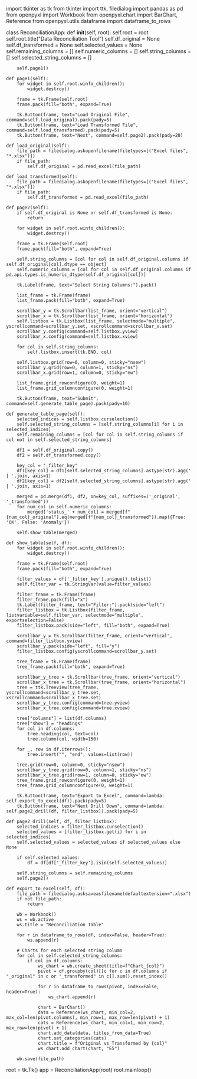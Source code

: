 import tkinter as tk
from tkinter import ttk, filedialog
import pandas as pd
from openpyxl import Workbook
from openpyxl.chart import BarChart, Reference
from openpyxl.utils.dataframe import dataframe_to_rows


class ReconciliationApp:
    def __init__(self, root):
        self.root = root
        self.root.title("Data Reconciliation Tool")
        self.df_original = None
        self.df_transformed = None
        self.selected_values = None
        self.remaining_columns = []
        self.numeric_columns = []
        self.string_columns = []
        self.selected_string_columns = []

        self.page1()

    def page1(self):
        for widget in self.root.winfo_children():
            widget.destroy()

        frame = tk.Frame(self.root)
        frame.pack(fill="both", expand=True)

        tk.Button(frame, text="Load Original File", command=self.load_original).pack(pady=5)
        tk.Button(frame, text="Load Transformed File", command=self.load_transformed).pack(pady=5)
        tk.Button(frame, text="Next", command=self.page2).pack(pady=20)

    def load_original(self):
        file_path = filedialog.askopenfilename(filetypes=[("Excel files", "*.xlsx")])
        if file_path:
            self.df_original = pd.read_excel(file_path)

    def load_transformed(self):
        file_path = filedialog.askopenfilename(filetypes=[("Excel files", "*.xlsx")])
        if file_path:
            self.df_transformed = pd.read_excel(file_path)

    def page2(self):
        if self.df_original is None or self.df_transformed is None:
            return

        for widget in self.root.winfo_children():
            widget.destroy()

        frame = tk.Frame(self.root)
        frame.pack(fill="both", expand=True)

        self.string_columns = [col for col in self.df_original.columns if self.df_original[col].dtype == object]
        self.numeric_columns = [col for col in self.df_original.columns if pd.api.types.is_numeric_dtype(self.df_original[col])]

        tk.Label(frame, text="Select String Columns:").pack()

        list_frame = tk.Frame(frame)
        list_frame.pack(fill="both", expand=True)

        scrollbar_y = tk.Scrollbar(list_frame, orient="vertical")
        scrollbar_x = tk.Scrollbar(list_frame, orient="horizontal")
        self.listbox = tk.Listbox(list_frame, selectmode="multiple", yscrollcommand=scrollbar_y.set, xscrollcommand=scrollbar_x.set)
        scrollbar_y.config(command=self.listbox.yview)
        scrollbar_x.config(command=self.listbox.xview)

        for col in self.string_columns:
            self.listbox.insert(tk.END, col)

        self.listbox.grid(row=0, column=0, sticky="nsew")
        scrollbar_y.grid(row=0, column=1, sticky="ns")
        scrollbar_x.grid(row=1, column=0, sticky="ew")

        list_frame.grid_rowconfigure(0, weight=1)
        list_frame.grid_columnconfigure(0, weight=1)

        tk.Button(frame, text="Submit", command=self.generate_table_page).pack(pady=10)

    def generate_table_page(self):
        selected_indices = self.listbox.curselection()
        self.selected_string_columns = [self.string_columns[i] for i in selected_indices]
        self.remaining_columns = [col for col in self.string_columns if col not in self.selected_string_columns]

        df1 = self.df_original.copy()
        df2 = self.df_transformed.copy()

        key_col = "_filter_key"
        df1[key_col] = df1[self.selected_string_columns].astype(str).agg(' | '.join, axis=1)
        df2[key_col] = df2[self.selected_string_columns].astype(str).agg(' | '.join, axis=1)

        merged = pd.merge(df1, df2, on=key_col, suffixes=('_original', '_transformed'))
        for num_col in self.numeric_columns:
            merged['status_' + num_col] = merged[f"{num_col}_original"].eq(merged[f"{num_col}_transformed"]).map({True: 'OK', False: 'Anomaly'})

        self.show_table(merged)

    def show_table(self, df):
        for widget in self.root.winfo_children():
            widget.destroy()

        frame = tk.Frame(self.root)
        frame.pack(fill="both", expand=True)

        filter_values = df['_filter_key'].unique().tolist()
        self.filter_var = tk.StringVar(value=filter_values)

        filter_frame = tk.Frame(frame)
        filter_frame.pack(fill="x")
        tk.Label(filter_frame, text="Filter:").pack(side="left")
        filter_listbox = tk.Listbox(filter_frame, listvariable=self.filter_var, selectmode="multiple", exportselection=False)
        filter_listbox.pack(side="left", fill="both", expand=True)

        scrollbar_y = tk.Scrollbar(filter_frame, orient="vertical", command=filter_listbox.yview)
        scrollbar_y.pack(side="left", fill="y")
        filter_listbox.config(yscrollcommand=scrollbar_y.set)

        tree_frame = tk.Frame(frame)
        tree_frame.pack(fill="both", expand=True)

        scrollbar_y_tree = tk.Scrollbar(tree_frame, orient="vertical")
        scrollbar_x_tree = tk.Scrollbar(tree_frame, orient="horizontal")
        tree = ttk.Treeview(tree_frame, yscrollcommand=scrollbar_y_tree.set, xscrollcommand=scrollbar_x_tree.set)
        scrollbar_y_tree.config(command=tree.yview)
        scrollbar_x_tree.config(command=tree.xview)

        tree["columns"] = list(df.columns)
        tree["show"] = "headings"
        for col in df.columns:
            tree.heading(col, text=col)
            tree.column(col, width=150)

        for _, row in df.iterrows():
            tree.insert("", "end", values=list(row))

        tree.grid(row=0, column=0, sticky="nsew")
        scrollbar_y_tree.grid(row=0, column=1, sticky="ns")
        scrollbar_x_tree.grid(row=1, column=0, sticky="ew")
        tree_frame.grid_rowconfigure(0, weight=1)
        tree_frame.grid_columnconfigure(0, weight=1)

        tk.Button(frame, text="Export to Excel", command=lambda: self.export_to_excel(df)).pack(pady=5)
        tk.Button(frame, text="Next Drill Down", command=lambda: self.page2_drill(df, filter_listbox)).pack(pady=5)

    def page2_drill(self, df, filter_listbox):
        selected_indices = filter_listbox.curselection()
        selected_values = [filter_listbox.get(i) for i in selected_indices]
        self.selected_values = selected_values if selected_values else None

        if self.selected_values:
            df = df[df['_filter_key'].isin(self.selected_values)]

        self.string_columns = self.remaining_columns
        self.page2()

    def export_to_excel(self, df):
        file_path = filedialog.asksaveasfilename(defaultextension=".xlsx")
        if not file_path:
            return

        wb = Workbook()
        ws = wb.active
        ws.title = "Reconciliation Table"

        for r in dataframe_to_rows(df, index=False, header=True):
            ws.append(r)

        # Charts for each selected string column
        for col in self.selected_string_columns:
            if col in df.columns:
                ws_chart = wb.create_sheet(title=f"Chart_{col}")
                pivot = df.groupby(col)[[c for c in df.columns if "_original" in c or "_transformed" in c]].sum().reset_index()

                for r in dataframe_to_rows(pivot, index=False, header=True):
                    ws_chart.append(r)

                chart = BarChart()
                data = Reference(ws_chart, min_col=2, max_col=len(pivot.columns), min_row=1, max_row=len(pivot) + 1)
                cats = Reference(ws_chart, min_col=1, min_row=2, max_row=len(pivot) + 1)
                chart.add_data(data, titles_from_data=True)
                chart.set_categories(cats)
                chart.title = f"Original vs Transformed by {col}"
                ws_chart.add_chart(chart, "E5")

        wb.save(file_path)


root = tk.Tk()
app = ReconciliationApp(root)
root.mainloop()
